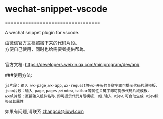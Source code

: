 # wechat-snippet-vscode
=================================

A wechat snippet plugin for vscode.

由微信官方文档照搬下来的代码片段。
<br>方便自己使用，同时也给需要者提供帮助。

<br>官方文档: https://developers.weixin.qq.com/miniprogram/dev/api/

###使用方法:
	
	js片段：输入 wx-page,wx-app,wx-request等wx-开头的关键字即可提示代码片段模板.
	json片段：输入 page,pages,window,tabbar等属性关键字即可提示代码片段模板.
	wxml片段：直接输入组件名称,即可提示代码片段模板. 如,输入 view,可自动生成 view标签及其属性


	

	
	
如果有问题,请联系 zhangcd@iiowl.com
